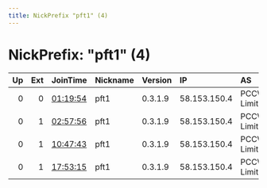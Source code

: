```yaml
---
title: NickPrefix "pft1" (4)
---
```


# NickPrefix: "pft1" (4)

|   Up |   Ext | JoinTime                                                                                            | Nickname   | Version   | IP           | AS           | CC   |   ORp |   Dirp | OS    | Contact   |   eFamMembers |
|-----:|------:|:----------------------------------------------------------------------------------------------------|:-----------|:----------|:-------------|:-------------|:-----|------:|-------:|:------|:----------|--------------:|
|    0 |     0 | [01:19:54](https://metrics.torproject.org/rs.html#details/64D7B4EA4A819E3472EA6C6BBF460F4AE83B6A4D) | pft1       | 0.3.1.9   | 58.153.150.4 | PCCW Limited | hk   |  9001 |   9030 | Linux | None      |             1 |
|    0 |     1 | [02:57:56](https://metrics.torproject.org/rs.html#details/DECC628A9641D609FF8A2455251A34C688C35F3F) | pft1       | 0.3.1.9   | 58.153.150.4 | PCCW Limited | hk   |  9001 |   9030 | Linux | None      |             1 |
|    0 |     1 | [10:47:43](https://metrics.torproject.org/rs.html#details/9005EF51D007E697CC09CE378E1147AAEFD0FEEF) | pft1       | 0.3.1.9   | 58.153.150.4 | PCCW Limited | hk   |  9001 |   9030 | Linux | None      |             1 |
|    0 |     1 | [17:53:15](https://metrics.torproject.org/rs.html#details/A89A835347419BE1C210376AA2170E35191344FB) | pft1       | 0.3.1.9   | 58.153.150.4 | PCCW Limited | hk   |  9001 |   9030 | Linux | None      |             1 |

